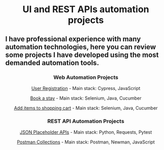 <h1 align="center">UI and REST APIs automation projects</h1>
<h2 align="left">I have professional experience with many automation technologies, here you can review some projects I have developed using the most demanded automation tools.</h2>



<div align="center">
  
<h3>Web Automation Projects</h3>

  <a href="https://github.com/PedroGironSV/Automation_Portfolio/tree/automation-portfolio/Web_Automation/Cypress-JavaScript/user_registration">User Registration</a> - Main stack: Cypress, JavaScript

  <a href="https://github.com/PedroGironSV/Book_Stay">Book a stay</a> - Main stack: Selenium, Java, Cucumber
  
  <a href="https://github.com/PedroGironSV/Automation_Portfolio/tree/automation-portfolio/Web_Automation/Selenium-Java/verify_items">Add items to shopping cart</a> - Main stack: Selenium, Java, Cucumber


<h3>REST API Automation Projects</h3>

  <a href="https://github.com/PedroGironSV/Json_Placeholder">JSON Placeholder APIs</a> - Main stack: Python, Requests, Pytest
  
  <a href="https://github.com/PedroGironSV/Automation_Portfolio/tree/automation-portfolio/API_Automation/Postman-JavaScript">Postman Collections</a> - Main stack: Postman, Newman, JavaScript

</div>

